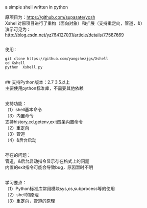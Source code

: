 a simple shell written in python

原项目为：https://github.com/supasate/yosh
</br>
Xshell对原项目进行了重构（面向对象）和扩展（支持重定向，管道，&） <br/>
演示可见为：<br/>
http://blog.csdn.net/yz764127031/article/details/77587669<br/>
##
使用：
<br/>
```
git clone https://github.com/yangzhezjgs/Xshell
cd Xshell
python  Xshell.py
```
<br/>
##
支持Python版本：2.7 3.5以上 <br/>
主要使用python标准库，不需要其他依赖<br/>

##
支持功能： <br/>
（1）shell基本命令<br/>
（3）内置命令 <br/>
支持history,cd,getenv,exit四条内置命令<br/>
（2）重定向 <br/>
（3）管道 <br/>
（4）&后台启动 <br/>

##
存在的问题： <br/>
管道，&后台启动指令显示存在格式上的问题 <br/>
内置的exit指令可能会导致bug，原因暂时不明<br/>

##
学习要点：<br/>
（1）Python标准库常用模块sys,os,subprocess等的使用 <br/>
（2）shell的原理 <br/>
（3）重定向，管道的原理<br/>
